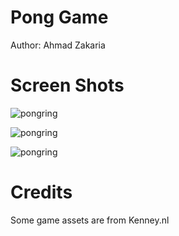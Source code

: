 Pong Game
=========

Author: Ahmad Zakaria

# Screen Shots 

![pongring](https://raw.githubusercontent.com/ring-lang/ring/master/applications/pong2/0.png)

![pongring](https://raw.githubusercontent.com/ring-lang/ring/master/applications/pong2/1.png)

![pongring](https://raw.githubusercontent.com/ring-lang/ring/master/applications/pong2/2.png)

# Credits
  Some game assets are from Kenney.nl
